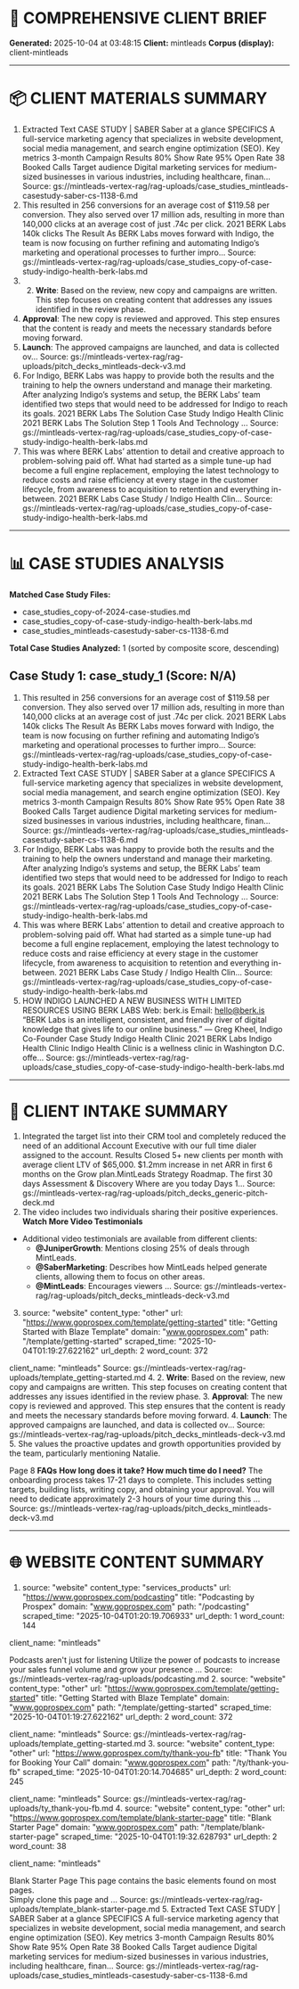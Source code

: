 # 📄 COMPREHENSIVE CLIENT BRIEF

**Generated:** 2025-10-04 at 03:48:15
**Client:** mintleads
**Corpus (display):** client-mintleads

---
# 📦 CLIENT MATERIALS SUMMARY

1. Extracted Text
CASE STUDY | SABER
Saber at a glance
SPECIFICS
A full-service marketing agency that
specializes in website development,
social media management, and search
engine optimization (SEO).
Key metrics
3-month Campaign
Results
80%
Show Rate
95%
Open Rate
38
Booked Calls
Target audience
Digital marketing services for medium-sized
businesses in various industries, including
healthcare, finan...
   Source: gs://mintleads-vertex-rag/rag-uploads/case_studies_mintleads-casestudy-saber-cs-1138-6.md
2. This resulted in 256 conversions for an average cost of $119.58 per conversion. 
They also served over 17 million ads, resulting in more than 140,000 clicks at an average cost of just .74c per click. 
2021 BERK Labs
140k
clicks
The Result
As BERK Labs moves forward with Indigo, the team is now focusing on further refining and automating Indigo’s marketing and operational processes to further impro...
   Source: gs://mintleads-vertex-rag/rag-uploads/case_studies_copy-of-case-study-indigo-health-berk-labs.md
3. 2. **Write**: Based on the review, new copy and campaigns are written. This step focuses on creating content that addresses any issues identified in the review phase.
3. **Approval**: The new copy is reviewed and approved. This step ensures that the content is ready and meets the necessary standards before moving forward.
4. **Launch**: The approved campaigns are launched, and data is collected ov...
   Source: gs://mintleads-vertex-rag/rag-uploads/pitch_decks_mintleads-deck-v3.md
4. For Indigo, BERK Labs was happy to provide both the results and the training to help the owners understand and manage their marketing. 
After analyzing Indigo’s systems and setup, the BERK Labs’ team identified two steps that would need to be addressed for Indigo to reach its goals.
2021 BERK Labs
The Solution
Case Study
Indigo Health Clinic
2021 BERK Labs
The Solution
Step 1 Tools And Technology ...
   Source: gs://mintleads-vertex-rag/rag-uploads/case_studies_copy-of-case-study-indigo-health-berk-labs.md
5. This was where BERK Labs’ attention to detail and creative approach to problem-solving paid off. What had started as a simple tune-up had become a full engine replacement, employing the latest technology to reduce costs and raise efficiency at every stage in the customer lifecycle, from awareness to acquisition to retention and everything in-between. 
2021 BERK Labs
Case Study / Indigo Health Clin...
   Source: gs://mintleads-vertex-rag/rag-uploads/case_studies_copy-of-case-study-indigo-health-berk-labs.md

---

# 📊 CASE STUDIES ANALYSIS


**Matched Case Study Files:**

- case_studies_copy-of-2024-case-studies.md
- case_studies_copy-of-case-study-indigo-health-berk-labs.md
- case_studies_mintleads-casestudy-saber-cs-1138-6.md

**Total Case Studies Analyzed:** 1 (sorted by composite score, descending)

## Case Study 1: case_study_1 (Score: N/A)

1. This resulted in 256 conversions for an average cost of $119.58 per conversion. 
They also served over 17 million ads, resulting in more than 140,000 clicks at an average cost of just .74c per click. 
2021 BERK Labs
140k
clicks
The Result
As BERK Labs moves forward with Indigo, the team is now focusing on further refining and automating Indigo’s marketing and operational processes to further impro...
   Source: gs://mintleads-vertex-rag/rag-uploads/case_studies_copy-of-case-study-indigo-health-berk-labs.md
2. Extracted Text
CASE STUDY | SABER
Saber at a glance
SPECIFICS
A full-service marketing agency that
specializes in website development,
social media management, and search
engine optimization (SEO).
Key metrics
3-month Campaign
Results
80%
Show Rate
95%
Open Rate
38
Booked Calls
Target audience
Digital marketing services for medium-sized
businesses in various industries, including
healthcare, finan...
   Source: gs://mintleads-vertex-rag/rag-uploads/case_studies_mintleads-casestudy-saber-cs-1138-6.md
3. For Indigo, BERK Labs was happy to provide both the results and the training to help the owners understand and manage their marketing. 
After analyzing Indigo’s systems and setup, the BERK Labs’ team identified two steps that would need to be addressed for Indigo to reach its goals.
2021 BERK Labs
The Solution
Case Study
Indigo Health Clinic
2021 BERK Labs
The Solution
Step 1 Tools And Technology ...
   Source: gs://mintleads-vertex-rag/rag-uploads/case_studies_copy-of-case-study-indigo-health-berk-labs.md
4. This was where BERK Labs’ attention to detail and creative approach to problem-solving paid off. What had started as a simple tune-up had become a full engine replacement, employing the latest technology to reduce costs and raise efficiency at every stage in the customer lifecycle, from awareness to acquisition to retention and everything in-between. 
2021 BERK Labs
Case Study / Indigo Health Clin...
   Source: gs://mintleads-vertex-rag/rag-uploads/case_studies_copy-of-case-study-indigo-health-berk-labs.md
5. HOW INDIGO LAUNCHED A NEW BUSINESS WITH LIMITED RESOURCES USING BERK LABS
Web: berk.is
Email: hello@berk.is
“BERK Labs is an intelligent, consistent, and friendly river of digital knowledge that gives life to our online business.”
— Greg Kheel,
    Indigo Co-Founder
Case Study
Indigo Health Clinic
2021 BERK Labs
Indigo Health Clinic
Indigo Health Clinic is a wellness clinic in Washington D.C. offe...
   Source: gs://mintleads-vertex-rag/rag-uploads/case_studies_copy-of-case-study-indigo-health-berk-labs.md

---



# 📝 CLIENT INTAKE SUMMARY

1. Integrated the target list into
their CRM tool and completely reduced the
need of an additional Account Executive with
our full time dialer assigned to the account.
Results
Closed 5+ new clients per month with
average client LTV of $65,000.
$1.2mm increase in net ARR in first 6
months on the Grow plan.MintLeads
Strategy Roadmap.
The first 30 days
Assessment
& Discovery
Where
are you
today
  Days 1...
   Source: gs://mintleads-vertex-rag/rag-uploads/pitch_decks_generic-pitch-deck.md
2. The video includes two individuals sharing their positive experiences.
**Watch More Video Testimonials**
- Additional video testimonials are available from different clients:
  - **@JuniperGrowth**: Mentions closing 25% of deals through MintLeads.
  - **@SaberMarketing**: Describes how MintLeads helped generate clients, allowing them to focus on other areas.
  - **@MintLeads**: Encourages viewers ...
   Source: gs://mintleads-vertex-rag/rag-uploads/pitch_decks_mintleads-deck-v3.md
3. source: "website"
content_type: "other"
url: "https://www.goprospex.com/template/getting-started"
title: "Getting Started with Blaze Template"
domain: "www.goprospex.com"
path: "/template/getting-started"
scraped_time: "2025-10-04T01:19:27.622162"
url_depth: 2
word_count: 372

client_name: "mintleads"
   Source: gs://mintleads-vertex-rag/rag-uploads/template_getting-started.md
4. 2. **Write**: Based on the review, new copy and campaigns are written. This step focuses on creating content that addresses any issues identified in the review phase.
3. **Approval**: The new copy is reviewed and approved. This step ensures that the content is ready and meets the necessary standards before moving forward.
4. **Launch**: The approved campaigns are launched, and data is collected ov...
   Source: gs://mintleads-vertex-rag/rag-uploads/pitch_decks_mintleads-deck-v3.md
5. She values the proactive updates and growth opportunities provided by the team, particularly mentioning Natalie.

Page 8
**FAQs**
**How long does it take? How much time do I need?**
The onboarding process takes 17-21 days to complete. This includes setting targets, building lists, writing copy, and obtaining your approval. You will need to dedicate approximately 2-3 hours of your time during this ...
   Source: gs://mintleads-vertex-rag/rag-uploads/pitch_decks_mintleads-deck-v3.md

---



# 🌐 WEBSITE CONTENT SUMMARY

1. source: "website"
content_type: "services_products"
url: "https://www.goprospex.com/podcasting"
title: "Podcasting by Prospex"
domain: "www.goprospex.com"
path: "/podcasting"
scraped_time: "2025-10-04T01:20:19.706933"
url_depth: 1
word_count: 144

client_name: "mintleads"


Podcasts aren't just for listening
Utilize the power of podcasts to increase your sales funnel volume and grow your presence ...
   Source: gs://mintleads-vertex-rag/rag-uploads/podcasting.md
2. source: "website"
content_type: "other"
url: "https://www.goprospex.com/template/getting-started"
title: "Getting Started with Blaze Template"
domain: "www.goprospex.com"
path: "/template/getting-started"
scraped_time: "2025-10-04T01:19:27.622162"
url_depth: 2
word_count: 372

client_name: "mintleads"
   Source: gs://mintleads-vertex-rag/rag-uploads/template_getting-started.md
3. source: "website"
content_type: "other"
url: "https://www.goprospex.com/ty/thank-you-fb"
title: "Thank You for Booking Your Call"
domain: "www.goprospex.com"
path: "/ty/thank-you-fb"
scraped_time: "2025-10-04T01:20:14.704685"
url_depth: 2
word_count: 245

client_name: "mintleads"
   Source: gs://mintleads-vertex-rag/rag-uploads/ty_thank-you-fb.md
4. source: "website"
content_type: "other"
url: "https://www.goprospex.com/template/blank-starter-page"
title: "Blank Starter Page"
domain: "www.goprospex.com"
path: "/template/blank-starter-page"
scraped_time: "2025-10-04T01:19:32.628793"
url_depth: 2
word_count: 38

client_name: "mintleads"


Blank Starter Page
This page contains the basic elements found on most pages.  
Simply clone this page and ...
   Source: gs://mintleads-vertex-rag/rag-uploads/template_blank-starter-page.md
5. Extracted Text
CASE STUDY | SABER
Saber at a glance
SPECIFICS
A full-service marketing agency that
specializes in website development,
social media management, and search
engine optimization (SEO).
Key metrics
3-month Campaign
Results
80%
Show Rate
95%
Open Rate
38
Booked Calls
Target audience
Digital marketing services for medium-sized
businesses in various industries, including
healthcare, finan...
   Source: gs://mintleads-vertex-rag/rag-uploads/case_studies_mintleads-casestudy-saber-cs-1138-6.md
